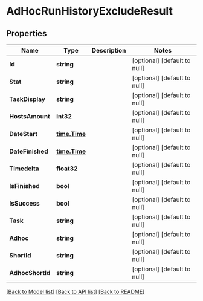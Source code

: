 # AdHocRunHistoryExcludeResult

## Properties
Name | Type | Description | Notes
------------ | ------------- | ------------- | -------------
**Id** | **string** |  | [optional] [default to null]
**Stat** | **string** |  | [optional] [default to null]
**TaskDisplay** | **string** |  | [optional] [default to null]
**HostsAmount** | **int32** |  | [optional] [default to null]
**DateStart** | [**time.Time**](time.Time.md) |  | [optional] [default to null]
**DateFinished** | [**time.Time**](time.Time.md) |  | [optional] [default to null]
**Timedelta** | **float32** |  | [optional] [default to null]
**IsFinished** | **bool** |  | [optional] [default to null]
**IsSuccess** | **bool** |  | [optional] [default to null]
**Task** | **string** |  | [optional] [default to null]
**Adhoc** | **string** |  | [optional] [default to null]
**ShortId** | **string** |  | [optional] [default to null]
**AdhocShortId** | **string** |  | [optional] [default to null]

[[Back to Model list]](../README.md#documentation-for-models) [[Back to API list]](../README.md#documentation-for-api-endpoints) [[Back to README]](../README.md)


